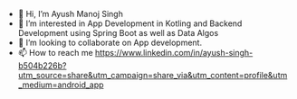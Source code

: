 - 👋 Hi, I’m Ayush Manoj Singh
- 👀 I’m interested in App Development in Kotling and Backend Development using Spring Boot as well as Data Algos
- 💞️ I’m looking to collaborate on App development. 
- 📫 How to reach me 
https://www.linkedin.com/in/ayush-singh-b504b226b?utm_source=share&utm_campaign=share_via&utm_content=profile&utm_medium=android_app
<!---
AyushInKC/AyushInKC is a ✨ special ✨ repository because its `README.md` (this file) appears on your GitHub profile.
You can click the Preview link to take a look at your changes.
--->
